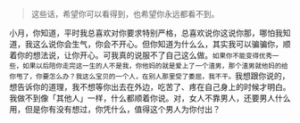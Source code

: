 

>  这些话，希望你可以看得到，也希望你永远都看不到。

小月，你知道，平时我总喜欢对你要求特别严格，总喜欢说你这说你那，哪怕我知道，我这么说你会生气，你会不开心。但你知道为什么么，其实我可以骗骗你，顺着你的想法说，让你开心。可我真的说服不了自己这么做。`如果你不能变得优秀一些，如果以后陪你走完这一生的人不是我，你他妈的就是爱上了一个渣男，那个渣男就他妈的给你甩了，你要怎么办？我这么宝贝的一个人，在别人那里受了委屈，我不干。`我想跟你说的，想告诉你的道理，我不想等你出去在外边，吃苦了、疼在自己身上的时候才明白。我做不到像「其他人」一样，什么都顺着你说。对，女人不靠男人，还要男人什么用，但是你有没有想过，你凭什么，值得这个男人为你付出？
